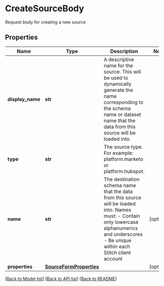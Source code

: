 # CreateSourceBody

Request body for creating a new source
## Properties
Name | Type | Description | Notes
------------ | ------------- | ------------- | -------------
**display_name** | **str** | A descriptive name for the source. This will be used to dynamically generate the name corresponding to the schema name or dataset name that the data from this source will be loaded into.  |
**type** | **str** | The source type. For example: platform.marketo or platform.hubspot.  |
**name** | **str** | The destination schema name that the data from this source will be loaded into. Names must: - Contain only lowercase alphanumerics and underscores - Be unique within each Stitch client account  | [optional]
**properties** | [**SourceFormProperties**](SourceFormProperties.md) |  | [optional]

[[Back to Model list]](../README.md#documentation-for-models) [[Back to API list]](../README.md#documentation-for-api-endpoints) [[Back to README]](../README.md)



